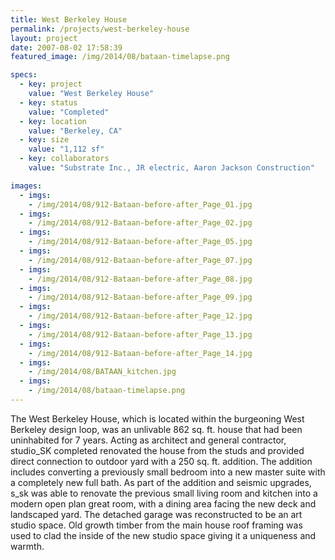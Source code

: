 ```yaml
---
title: West Berkeley House
permalink: /projects/west-berkeley-house
layout: project
date: 2007-08-02 17:58:39
featured_image: /img/2014/08/bataan-timelapse.png

specs:
  - key: project
    value: "West Berkeley House"
  - key: status
    value: "Completed"
  - key: location
    value: "Berkeley, CA"
  - key: size
    value: "1,112 sf"
  - key: collaborators
    value: "Substrate Inc., JR electric, Aaron Jackson Construction"

images:
  - imgs: 
    - /img/2014/08/912-Bataan-before-after_Page_01.jpg
  - imgs: 
    - /img/2014/08/912-Bataan-before-after_Page_02.jpg
  - imgs: 
    - /img/2014/08/912-Bataan-before-after_Page_05.jpg
  - imgs: 
    - /img/2014/08/912-Bataan-before-after_Page_07.jpg
  - imgs: 
    - /img/2014/08/912-Bataan-before-after_Page_08.jpg
  - imgs: 
    - /img/2014/08/912-Bataan-before-after_Page_09.jpg
  - imgs: 
    - /img/2014/08/912-Bataan-before-after_Page_12.jpg
  - imgs: 
    - /img/2014/08/912-Bataan-before-after_Page_13.jpg
  - imgs: 
    - /img/2014/08/912-Bataan-before-after_Page_14.jpg
  - imgs: 
    - /img/2014/08/BATAAN_kitchen.jpg
  - imgs: 
    - /img/2014/08/bataan-timelapse.png
---
```


The West Berkeley House, which is located within the burgeoning West Berkeley design loop, was an unlivable 862 sq. ft. house that had been uninhabited for 7 years. Acting as architect and general contractor, studio_SK completed renovated the house from the studs and provided direct connection to outdoor yard with a 250 sq. ft. addition. The addition includes converting a previously small bedroom into a new master suite with a completely new full bath. As part of the addition and seismic upgrades, s_sk was able to renovate the previous small living room and kitchen into a modern open plan great room, with a dining area facing the new deck and landscaped yard. The detached garage was reconstructed to be an art studio space. Old growth timber from the main house roof framing was used to clad the inside of the new studio space giving it a uniqueness and warmth.
